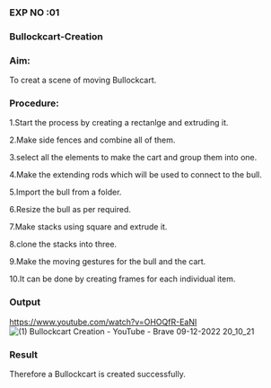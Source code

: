 ### EXP NO :01

### Bullockcart-Creation

### Aim:
To creat a scene of moving Bullockcart.

### Procedure:
1.Start the process by creating a rectanlge and extruding it.

2.Make side fences and combine all of them.

3.select all the elements to make the cart and group them into one.

4.Make the extending rods which will be used to connect to the bull.

5.Import the bull from a folder.

6.Resize the bull as per required.

7.Make stacks using square and extrude it.

8.clone the stacks into three.

9.Make the moving gestures for the bull and the cart.

10.It can be done by creating frames for each individual item.

### Output
https://www.youtube.com/watch?v=OHOQfR-EaNI
![(1) Bullockcart Creation - YouTube - Brave 09-12-2022 20_10_21](https://user-images.githubusercontent.com/75235022/206726998-6e7e1968-7277-41c4-aefd-c9b6e4e54810.png)

### Result
Therefore a Bullockcart is created successfully.
